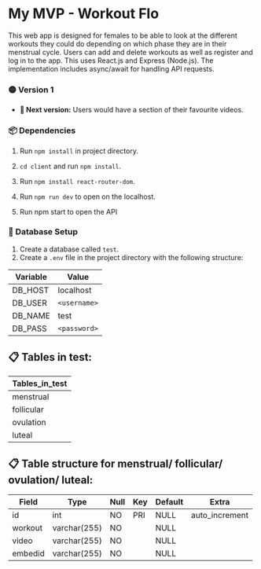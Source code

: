 # My MVP - Workout Flo

This web app is designed for females to be able to look at the different workouts they could do depending on which phase they are in their menstrual cycle. 
Users can add and delete workouts as well as register and log in to the app.
This uses React.js and Express (Node.js). The implementation includes async/await for handling API requests.

### 🟡 Version 1

- **🌱 Next version:** Users would have a section of their favourite videos.
  
### 📦 Dependencies

1. Run `npm install` in project directory.

2. `cd client` and run `npm install`.

3. Run `npm install react-router-dom`.

4. Run `npm run dev` to open on the localhost.

5. Run npm start to open the API

### 💾 Database Setup

1. Create a database called `test`.
2. Create a `.env` file in the project directory with the following structure:

| Variable | Value         |
| -------- | ------------- |
| DB_HOST  | localhost     |
| DB_USER  | `<username>`  |
| DB_NAME  | test          |
| DB_PASS  | `<password>`  |

## 📋 Tables in test:

| Tables_in_test          |
| ----------------------- |
| menstrual               |
| follicular              |
| ovulation               |
| luteal                  |

## 📋 Table structure for menstrual/ follicular/ ovulation/ luteal:

| Field         | Type          | Null | Key | Default | Extra          |
| ------------- | ------------  | ---- | --- | ------- | -------------- |
| id            | int           | NO   | PRI | NULL    | auto_increment |
| workout       | varchar(255)  | NO   |     | NULL    |                |
| video         | varchar(255)  | NO   |     | NULL    |                |
| embedid       | varchar(255)  | NO   |     | NULL    |                |



